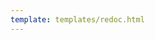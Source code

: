 ```yaml
---
template: templates/redoc.html
---
```


<redoc spec-url='{{base_path}}/apis/restapis/permission-management.yaml'></redoc>
<script src="https://cdn.jsdelivr.net/npm/redoc@next/bundles/redoc.standalone.js"> </script>